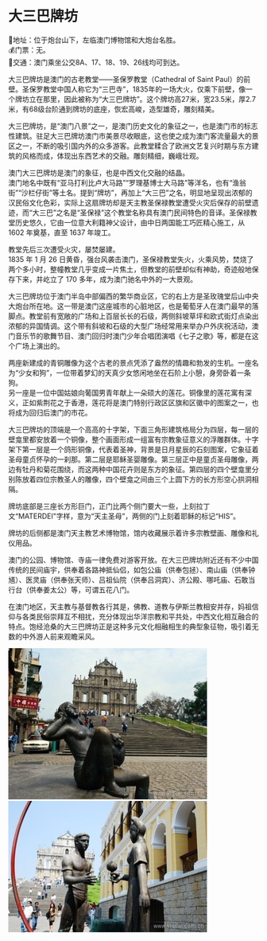 # 大三巴牌坊  
📍地址：位于炮台山下，左临澳门博物馆和大炮台名胜。   
💰门票：无。   
🚌交通：澳门乘坐公交8A、17、18、19、26线均可到达。   
  
大三巴牌坊是澳门的古老教堂——圣保罗教堂（Cathedral of Saint Paul）的前壁。圣保罗教堂中国人称它为“三巴寺”，1835年的一场大火，仅乘下前壁，像一个牌坊立在那里，因此被称为“大三巴牌坊”。这个牌坊高27米，宽23.5米，厚2.7米，有68级台阶通到牌坊的底座，恢宏高峻，造型雄奇，雕刻精美。   
  
大三巴牌坊，是“澳门八景”之一，是澳门历史文化的象征之一，也是澳门市的标志性建筑。驻足大三巴牌坊澳门市美景尽收眼底，这也使之成为澳门客流量最大的景区之一，不断的吸引国内外的众多游客。此教堂糅合了欧洲文艺复兴时期与东方建筑的风格而成，体现出东西艺术的交融。雕刻精细，巍峨壮观。   
  
澳门大三巴牌坊是澳门的象征，也是中西文化交融的结晶。   
澳门地名中既有“亚马打利比卢大马路”“罗理基博士大马路”等洋名，也有“渔翁街”“沙栏仔街”等土名。提到“牌坊”，再加上“大三巴”之名，明显地呈现出浓郁的汉民俗文化色彩，实际上这扇牌坊却是天主教圣保禄教堂遭受火灾后保存的前壁遗迹，而“大三巴”之名是“圣保禄”这个教堂名称具有澳门民间特色的音译。圣保禄教堂历史悠久，它由一位意大利籍神父设计，由中日两国能工巧匠精心施工，从 1602 年奠基，直至 1637 年竣工。   
  
教堂先后三次遭受火灾，屡焚屡建。   
1835 年 1 月 26 日黄昏，强台风袭击澳门，圣保禄教堂失火，火乘风势，焚烧了两个多小时，整幢教堂几乎变成一片焦土，但教堂的前壁却似有神助，奇迹般地保存下来，并屹立了 170 多年，成为澳门驰名中外的一大景观。   
  
大三巴牌坊位于澳门半岛中部偏西的繁华商业区，它的右上方是圣玫瑰堂后山中央大炮台所在地。这一带是澳门这座城市的心脏地区，也是葡萄牙人在澳门最早的落脚点。教堂前有宽敞的广场和上百层长长的石级，两侧斜坡草坪和欧式街灯点染出浓郁的异国情调。这个带有斜坡和石级的大型广场经常用来举办户外庆祝活动，澳门音乐节的歌舞节目、澳门回归时澳门少年合唱团演唱《七子之歌》等，都是在这个广场上演出的。   
  
两座新建成的青铜雕像为这个古老的景点凭添了盎然的情趣和勃发的生机。一座名为“少女和狗”，一位带着梦幻的天真少女悠闲地坐在石阶上小憩，身旁卧着一条狗。   
另一座是一位中国姑娘向葡国男青年献上一朵硕大的莲花。铜像里的莲花寓有深义，正如紫荆花之于香港，莲花将是澳门特别行政区区旗和区徽中的图案之一，也将成为回归后澳门的市花。   
  
大三巴牌坊的顶端是一个高高的十字架，下面三角形建筑格局分为四层，每一层的壁龛里都安放着一个铜像，整个画面形成一组富有宗教象征意义的浮雕群体。十字架下第一层是一个鸽形铜像，代表着圣神，背景是日月星辰的石刻图案，它象征着圣母童贞怀孕的一刹那。第二层是耶稣圣婴雕像。第三层正中是童贞圣母雕像，两边有牡丹和菊花围绕，而这两种中国花卉则是东方的象征。第四层的四个壁龛里分别陈放着四位宗教圣人的雕像，四个壁龛之间由三个上圆下方的长方形空心拱洞相隔。   
  
牌坊底部是三座长方形巨门，正门比两个侧门要大一些，上刻拉丁文“MATERDEI"字样，意为“天主圣母”，两侧的门上刻着耶稣的标记“HIS”。   
  
牌坊的后侧都是澳门天主教艺术博物馆，馆内收藏展示着许多宗教壁画、雕像和礼仪用品。   
  
澳门的公园、博物馆、寺庙一律免费对游客开放。在大三巴牌坊附近还有不少中国传统的民间庙宇，供奉着各路神抵仙侣，如包公庙（供奉包拯）、南山庙（供奉钟馗）、医灵庙（供奉张天师）、吕祖仙院（供奉吕洞宾）、济公殿、哪吒庙、石敢当行台（供奉姜太公）等，可谓五花八门。   
  
在澳门地区，天主教与基督教各行其是，佛教、道教与伊斯兰教相安并存，妈祖信仰与各类民俗崇拜互不相扰，充分体现出华洋宗教和平共处，中西文化相互融合的特点。饱经沧桑的大三巴牌坊正是这种多元文化相融相生的典型象征物，吸引着无数的中外游人前来观瞻采风。   
  
![](https://raw.githubusercontent.com/szqq0512/Pic/main/img/202201212057965.png)  
![](https://raw.githubusercontent.com/szqq0512/Pic/main/img/202201212057964.png)  